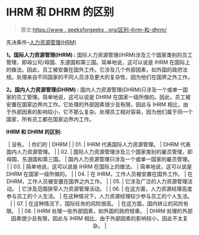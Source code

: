 # IHRM 和 DHRM 的区别

> 原文:[https://www . geeksforgeeks . org/区别-ihrm-和-dhrm/](https://www.geeksforgeeks.org/difference-between-ihrm-and-dhrm/)

先决条件–[人力资源管理(HRM)](https://www.geeksforgeeks.org/human-resource-management-hrm/)

**1。国际人力资源管理(IHRM) :**
国际人力资源管理(IHRM)涉及三个国家类别的员工管理，即母公司/母国、东道国和第三国。简单地说，这可以说是 IHRM 在国际上的做法。因此，员工被安置在国外工作。它涉及几个外部因素，如外国的政府法规。处理来自不同国家的不同人员涉及更大的复杂性，因为他们在国界之外工作。

**2。国内人力资源管理(DHRM) :**
国内人力资源管理(DHRM)只涉及一个或单一国家的员工管理。简单地说，这可以说是 DHRM 在国家一级所做的。因此，员工被安置在国家边界内工作。它处理的外部因素很少且有限，因此与 IHRM 相比，由于外部因素的影响较小，它不那么复杂。处理员工相对容易，因为他们属于同一个国家，所有员工都在国家边界内工作。

**IHRM 和 DHRM 的区别:**

<center>

| 没有。 | 你们的 | DHRM |
| 01. | IHRM 代表国际人力资源管理。 | DHRM 代表国内人力资源管理。 |
| 02. | 国际人力资源管理涉及三个国家类别的雇员管理，即母国、东道国和第三国。 | 国内人力资源管理只涉及一个或单一国家的雇员管理。 |
| 03. | 简单地说，这可以说是 IHRM 在国际上的做法。 | 简单地说，这可以说是 DHRM 在国家一级所做的。 |
| 04. | 在 IHRM，工作人员被安置在国外工作。 | 在 DHRM，工作人员被安置在国界之内工作。 |
| 05. | 它涉及广泛的人力资源管理活动。 | 它涉及范围狭窄人力资源管理活动。 |
| 06. | 在这方面，人力资源经理高度参与员工的个人生活。 | 在这种情况下，人力资源经理较少参与员工的个人生活。 |
| 07. | 在这种情况下，国际任务的风险很高。 | 在这方面，国内转让的风险有限。 |
| 08. | IHRM 处理一些外部因素，如外国的政府规章。 | DHRM 处理的外部因素很少且有限，因此与 IHRM 相比，由于外部因素的影响较小，因此不太复杂。 |

</center>